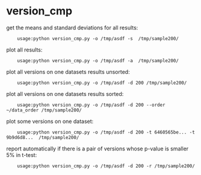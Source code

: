 # version_cmp


get the means and standard deviations for all results:

        usage:python version_cmp.py -o /tmp/asdf -s  /tmp/sample200/

plot all results:

        usage:python version_cmp.py -o /tmp/asdf -a  /tmp/sample200/

plot all versions on one datasets results unsorted:

        usage:python version_cmp.py -o /tmp/asdf -d 200 /tmp/sample200/
        
plot all versions on one datasets results sorted:

        usage:python version_cmp.py -o /tmp/asdf -d 200 --order ~/data_order /tmp/sample200/

plot some versions on one dataset:

        usage:python version_cmp.py -o /tmp/asdf -d 200 -t 6460565be... -t 9b9d6d8...  /tmp/sample200/

report automatically if there is a pair of versions whose p-value is smaller 5% in t-test:

        usage:python version_cmp.py -o /tmp/asdf -d 200 -r /tmp/sample200/